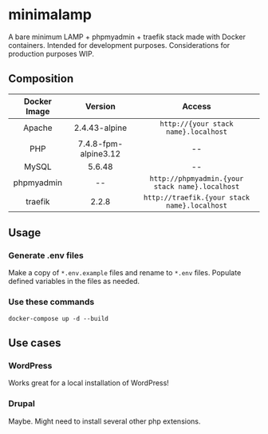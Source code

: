 # minimalamp

A bare minimum LAMP + phpmyadmin + traefik stack made with Docker containers. Intended for development purposes. Considerations for production purposes WIP.

## Composition

| **Docker Image** | **Version** | **Access**
| :----------: | :-----: | :-----: |
| Apache | 2.4.43-alpine | ```http://{your stack name}.localhost``` |
| PHP | 7.4.8-fpm-alpine3.12 | --|
| MySQL | 5.6.48 | -- |
| phpmyadmin | -- | ```http://phpmyadmin.{your stack name}.localhost``` |
| traefik | 2.2.8 | ```http://traefik.{your stack name}.localhost``` |

## Usage

### Generate .env files

Make a copy of `*.env.example` files and rename to `*.env` files. Populate defined variables in the files as needed.

### Use these commands

```
docker-compose up -d --build
```

## Use cases
### WordPress
Works great for a local installation of WordPress!

### Drupal
Maybe. Might need to install several other php extensions.
